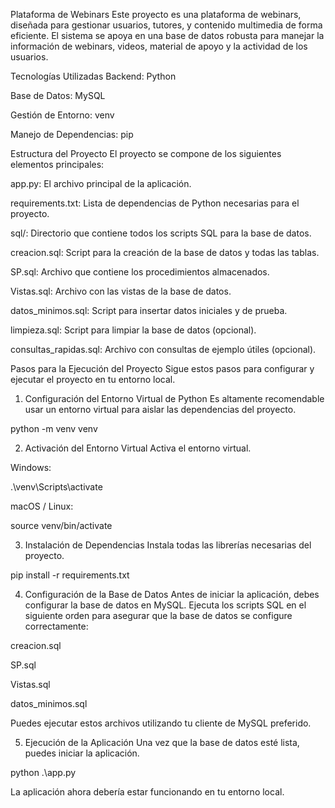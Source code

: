 Plataforma de Webinars
Este proyecto es una plataforma de webinars, diseñada para gestionar usuarios, tutores, y contenido multimedia de forma eficiente. El sistema se apoya en una base de datos robusta para manejar la información de webinars, videos, material de apoyo y la actividad de los usuarios.

Tecnologías Utilizadas
Backend: Python

Base de Datos: MySQL

Gestión de Entorno: venv

Manejo de Dependencias: pip

Estructura del Proyecto
El proyecto se compone de los siguientes elementos principales:

app.py: El archivo principal de la aplicación.

requirements.txt: Lista de dependencias de Python necesarias para el proyecto.

sql/: Directorio que contiene todos los scripts SQL para la base de datos.

creacion.sql: Script para la creación de la base de datos y todas las tablas.

SP.sql: Archivo que contiene los procedimientos almacenados.

Vistas.sql: Archivo con las vistas de la base de datos.

datos_minimos.sql: Script para insertar datos iniciales y de prueba.

limpieza.sql: Script para limpiar la base de datos (opcional).

consultas_rapidas.sql: Archivo con consultas de ejemplo útiles (opcional).

Pasos para la Ejecución del Proyecto
Sigue estos pasos para configurar y ejecutar el proyecto en tu entorno local.

1. Configuración del Entorno Virtual de Python
Es altamente recomendable usar un entorno virtual para aislar las dependencias del proyecto.

python -m venv venv

2. Activación del Entorno Virtual
Activa el entorno virtual.

Windows:

.\venv\Scripts\activate

macOS / Linux:

source venv/bin/activate

3. Instalación de Dependencias
Instala todas las librerías necesarias del proyecto.

pip install -r requirements.txt

4. Configuración de la Base de Datos
Antes de iniciar la aplicación, debes configurar la base de datos en MySQL. Ejecuta los scripts SQL en el siguiente orden para asegurar que la base de datos se configure correctamente:

creacion.sql

SP.sql

Vistas.sql

datos_minimos.sql

Puedes ejecutar estos archivos utilizando tu cliente de MySQL preferido.

5. Ejecución de la Aplicación
Una vez que la base de datos esté lista, puedes iniciar la aplicación.

python .\app.py

La aplicación ahora debería estar funcionando en tu entorno local.

